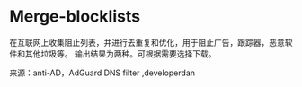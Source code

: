 # Merge-blocklists
在互联网上收集阻止列表，并进行去重复和优化，用于阻止广告，跟踪器，恶意软件和其他垃圾等。
输出结果为两种。可根据需要选择下载。

来源：anti-AD，AdGuard DNS filter ,developerdan
